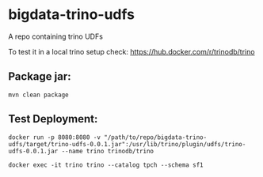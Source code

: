# bigdata-trino-udfs
A repo containing trino UDFs

To test it in a local trino setup check: https://hub.docker.com/r/trinodb/trino

## Package jar:

    mvn clean package

## Test Deployment:

    docker run -p 8080:8080 -v "/path/to/repo/bigdata-trino-udfs/target/trino-udfs-0.0.1.jar":/usr/lib/trino/plugin/udfs/trino-udfs-0.0.1.jar --name trino trinodb/trino

    docker exec -it trino trino --catalog tpch --schema sf1
